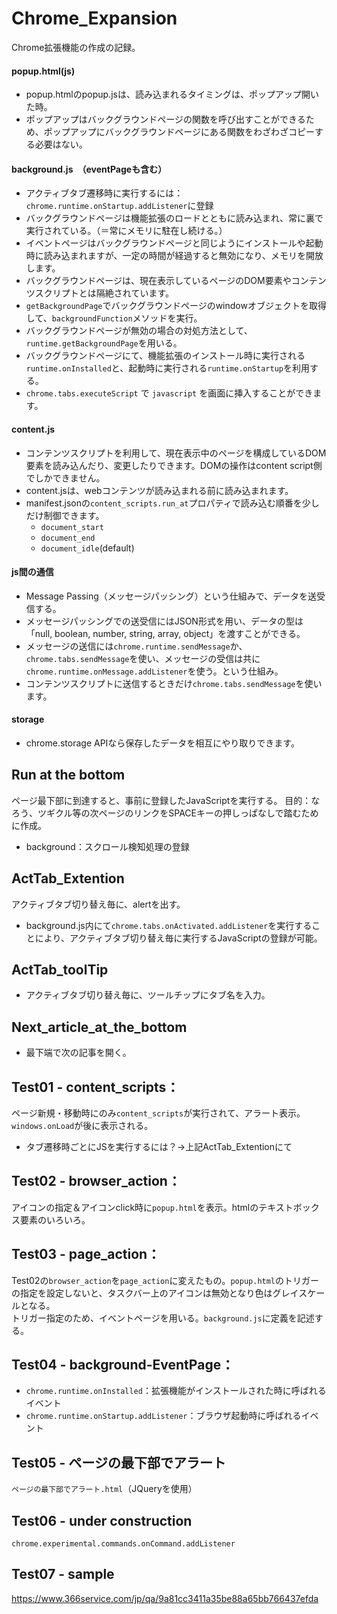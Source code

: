 # Chrome_Expansion
Chrome拡張機能の作成の記録。  
#### popup.html(js)
- popup.htmlのpopup.jsは、読み込まれるタイミングは、ポップアップ開いた時。  
- ポップアップはバックグラウンドページの関数を呼び出すことができるため、ポップアップにバックグラウンドページにある関数をわざわざコピーする必要はない。  
#### background.js　（eventPageも含む）
- アクティブタブ遷移時に実行するには：`chrome.runtime.onStartup.addListener`に登録
- バックグラウンドページは機能拡張のロードとともに読み込まれ、常に裏で実行されている。（＝常にメモリに駐在し続ける。）  
- イベントページはバックグラウンドページと同じようにインストールや起動時に読み込まれますが、一定の時間が経過すると無効になり、メモリを開放します。  
- バックグラウンドページは、現在表示しているページのDOM要素やコンテンツスクリプトとは隔絶されています。  
- `getBackgroundPage`でバックグラウンドページのwindowオブジェクトを取得して、`backgroundFunction`メソッドを実行。  
- バックグラウンドページが無効の場合の対処方法として、`runtime.getBackgroundPage`を用いる。  
- バックグラウンドページにて、機能拡張のインストール時に実行される`runtime.onInstalled`と、起動時に実行される`runtime.onStartup`を利用する。  
- `chrome.tabs.executeScript` で `javascript` を画面に挿入することができます。
#### content.js
- コンテンツスクリプトを利用して、現在表示中のページを構成しているDOM要素を読み込んだり、変更したりできます。DOMの操作はcontent script側でしかできません。  
- content.jsは、webコンテンツが読み込まれる前に読み込まれます。
- manifest.jsonの`content_scripts.run_at`プロパティで読み込む順番を少しだけ制御できます。
  - `document_start`
  - `document_end`
  - `document_idle`(default)
#### js間の通信
- Message Passing（メッセージパッシング）という仕組みで、データを送受信する。  
- メッセージパッシングでの送受信にはJSON形式を用い、データの型は「null, boolean, number, string, array, object」を渡すことができる。  
- メッセージの送信には`chrome.runtime.sendMessage`か、`chrome.tabs.sendMessage`を使い、メッセージの受信は共に`chrome.runtime.onMessage.addListener`を使う。という仕組み。  
- コンテンツスクリプトに送信するときだけ`chrome.tabs.sendMessage`を使います。  
#### storage
- chrome.storage APIなら保存したデータを相互にやり取りできます。  
## Run at the bottom
ページ最下部に到達すると、事前に登録したJavaScriptを実行する。
目的：なろう、ツギクル等の次ページのリンクをSPACEキーの押しっぱなしで踏むために作成。  
- background：スクロール検知処理の登録  

## ActTab_Extention
アクティブタブ切り替え毎に、alertを出す。
- background.js内にて`chrome.tabs.onActivated.addListener`を実行することにより、アクティブタブ切り替え毎に実行するJavaScriptの登録が可能。

## ActTab_toolTip
- アクティブタブ切り替え毎に、ツールチップにタブ名を入力。

## Next_article_at_the_bottom
- 最下端で次の記事を開く。

## Test01 - content_scripts：
ページ新規・移動時にのみ`content_scripts`が実行されて、アラート表示。`windows.onLoad`が後に表示される。
- タブ遷移時ごとにJSを実行するには？→上記ActTab_Extentionにて

## Test02 - browser_action：
アイコンの指定＆アイコンclick時に`popup.html`を表示。htmlのテキストボックス要素のいろいろ。

## Test03 - page_action：
Test02の`browser_action`を`page_action`に変えたもの。`popup.html`のトリガーの指定を設定しないと、タスクバー上のアイコンは無効となり色はグレイスケールとなる。  
トリガー指定のため、イベントページを用いる。`background.js`に定義を記述する。

## Test04 - background-EventPage：
- `chrome.runtime.onInstalled`：拡張機能がインストールされた時に呼ばれるイベント
- `chrome.runtime.onStartup.addListener`：ブラウザ起動時に呼ばれるイベント

## Test05 - ページの最下部でアラート
`ページの最下部でアラート.html`（JQueryを使用）

## Test06 - under construction
`chrome.experimental.commands.onCommand.addListener`

## Test07 - sample
https://www.366service.com/jp/qa/9a81cc3411a35be88a65bb766437efda
